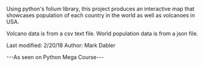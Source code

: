
Using python's folium library, this project produces an interactive map that showcases population of each
country in the world as well as volcanoes in USA.

Volcano data is from a csv text file. World population data is from a json file.

Last modified: 2/20/18
Author: Mark Dabler

---As seen on Python Mega Course---
